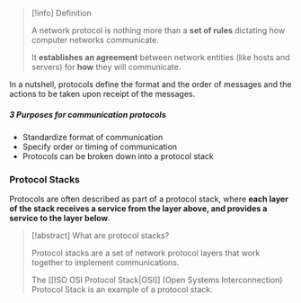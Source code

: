 
>[!info] Definition
>
>A network protocol is nothing more than a **set of rules** dictating how computer networks communicate.
>
>It **establishes an agreement** between network entities (like hosts and servers) for **how** they will communicate.

In a nutshell, protocols define the format and the order of messages and the actions to be taken upon receipt of the messages. 

##### 3 Purposes for communication protocols
-  Standardize format of communication
-  Specify order or timing of communication
-  Protocols can be broken down into a protocol stack

### Protocol Stacks

Protocols are often described as part of a protocol stack, where **each layer of the stack receives a service from the layer above, and provides a service to the layer below**.

>[!abstract] What are protocol stacks?
>
>Protocol stacks are a set of network protocol layers that work together to implement communications.
>
>The [[ISO OSI Protocol Stack|OSI]] (Open Systems Interconnection) Protocol Stack is an example of a protocol stack. 